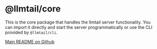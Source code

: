 # @llmtail/core

This is the core package that handles the llmtail server functionality. You can import it directly and start the server programmatically or use the CLI provided by `@llmtail/cli`.

[Main README on Github](https://github.com/iamkd/llmtail)
